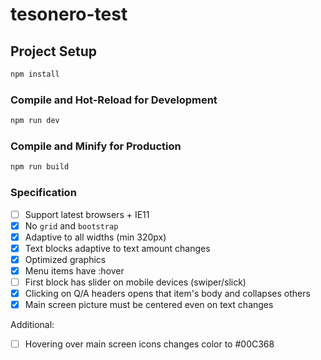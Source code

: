 # tesonero-test


## Project Setup

```sh
npm install
```

### Compile and Hot-Reload for Development

```sh
npm run dev
```

### Compile and Minify for Production

```sh
npm run build
```

### Specification

- [ ] Support latest browsers + IE11
- [X] No `grid` and `bootstrap`
- [X] Adaptive to all widths (min 320px)
- [X] Text blocks adaptive to text amount changes
- [X] Optimized graphics
- [X] Menu items have :hover
- [ ] First block has slider on mobile devices (swiper/slick)
- [X] Clicking on Q/A headers opens that item's body and collapses others
- [X] Main screen picture must be centered even on text changes

Additional:

- [ ] Hovering over main screen icons changes color to #00C368
